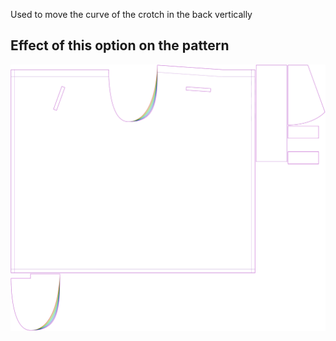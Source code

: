 Used to move the curve of the crotch in the back vertically

## Effect of this option on the pattern

![This image shows the effect of this option by superimposing several variants that have a different value for this option](waralee_crotchfactorbackver_sample.svg "Effect of this option on the pattern")
